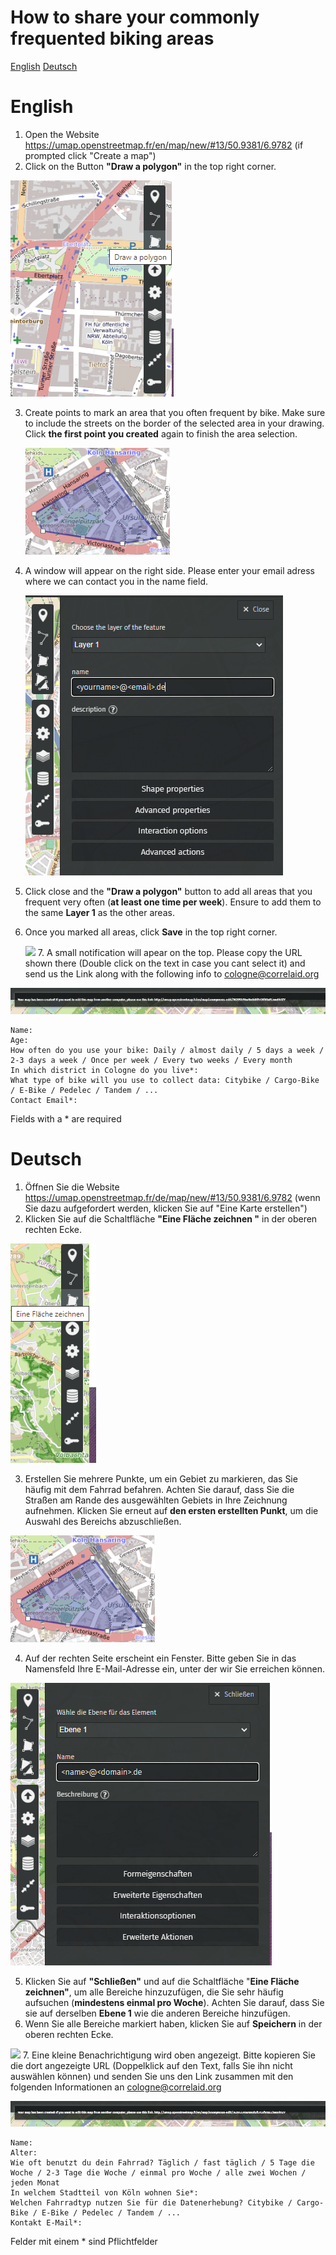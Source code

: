 # How to share your commonly frequented biking areas
[English](https://github.com/Studentenfutter/OBS_Koeln/edit/main/README.md#English)
[Deutsch](https://github.com/Studentenfutter/OBS_Koeln/edit/main/README.md#Deutsch)

# English
1. Open the Website https://umap.openstreetmap.fr/en/map/new/#13/50.9381/6.9782 (if prompted click "Create a map")
2. Click on the Button **"Draw a polygon"** in the top right corner.

![](images/20220516094658.png)

3. Create points to mark an area that you often frequent by bike. Make sure to include the streets on the border of the selected area in your drawing. Click **the first point you created** again to finish the area selection.

    ![](images/20220516100005.png)
4. A window will appear on the right side. Please enter your email adress where we can contact you in the name field.

   ![](images/20220516103153.png)
5. Click close and the **"Draw a polygon"** button to add all areas that you frequent very often (**at least one time per week**). Ensure to add them to the same **Layer 1** as the other areas.
6. Once you marked all areas, click **Save** in the top right corner.

   ![](mages/20220516103433.png)
   7. A small notification will apear on the top. Please copy the URL shown there (Double click on the text in case you cant select it) and send us the Link along with the following info to cologne@correlaid.org

![](images/20220516103637.png)

    Name:
    Age:
    How often do you use your bike: Daily / almost daily / 5 days a week / 2-3 days a week / Once per week / Every two weeks / Every month
    In which district in Cologne do you live*:
    What type of bike will you use to collect data: Citybike / Cargo-Bike / E-Bike / Pedelec / Tandem / ...
    Contact Email*:

   Fields with a * are required
   
# Deutsch
1. Öffnen Sie die Website https://umap.openstreetmap.fr/de/map/new/#13/50.9381/6.9782 (wenn Sie dazu aufgefordert werden, klicken Sie auf "Eine Karte erstellen")
2. Klicken Sie auf die Schaltfläche **"Eine Fläche zeichnen "** in der oberen rechten Ecke.
   
![](images/20220516104314.png)

3. Erstellen Sie mehrere Punkte, um ein Gebiet zu markieren, das Sie häufig mit dem Fahrrad befahren. Achten Sie darauf, dass Sie die Straßen am Rande des ausgewählten Gebiets in Ihre Zeichnung aufnehmen. Klicken Sie erneut auf **den ersten erstellten Punkt**, um die Auswahl des Bereichs abzuschließen.

![](images/20220516100005.png)

4. Auf der rechten Seite erscheint ein Fenster. Bitte geben Sie in das Namensfeld Ihre E-Mail-Adresse ein, unter der wir Sie erreichen können.

![](images/20220516104443.png)

5. Klicken Sie auf **"Schließen"** und auf die Schaltfläche "**Eine Fläche zeichnen"**, um alle Bereiche hinzuzufügen, die Sie sehr häufig aufsuchen (**mindestens einmal pro Woche**). Achten Sie darauf, dass Sie sie auf derselben **Ebene 1** wie die anderen Bereiche hinzufügen.
6. Wenn Sie alle Bereiche markiert haben, klicken Sie auf **Speichern** in der oberen rechten Ecke. 

![](20220516104557.png)
7. Eine kleine Benachrichtigung wird oben angezeigt. Bitte kopieren Sie die dort angezeigte URL (Doppelklick auf den Text, falls Sie ihn nicht auswählen können) und senden Sie uns den Link zusammen mit den folgenden Informationen an cologne@correlaid.org
 
 ![](images/20220516103637.png)

   
    Name:
    Alter:
    Wie oft benutzt du dein Fahrrad? Täglich / fast täglich / 5 Tage die Woche / 2-3 Tage die Woche / einmal pro Woche / alle zwei Wochen / jeden Monat
    In welchem Stadtteil von Köln wohnen Sie*:
    Welchen Fahrradtyp nutzen Sie für die Datenerhebung? Citybike / Cargo-Bike / E-Bike / Pedelec / Tandem / ...
    Kontakt E-Mail*:

   Felder mit einem * sind Pflichtfelder


